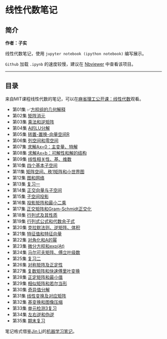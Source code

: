 # 线性代数笔记

## 简介

**作者：子实**

线性代数笔记，使用 `jupyter notebook (ipython notebook)` 编写展示。

`Github` 加载 `.ipynb` 的速度较慢，建议在 [Nbviewer](http://nbviewer.jupyter.org/github/zlotus/notes-linear-algebra/blob/master/ReadMe.ipynb) 中查看该项目。

----

## 目录

来自MIT课程线性代数的笔记，可以在[麻省理工公开课：线性代数](http://open.163.com/special/opencourse/daishu.html)观看。

- 第01集 ✅[方程组的几何解释](chapter01.ipynb)
- 第02集 [矩阵消元](chapter02.ipynb)
- 第03集 [乘法和逆矩阵](chapter03.ipynb)
- 第04集 [A的LU分解](chapter04.ipynb)
- 第05集 [转置-置换-向量空间R](chapter05.ipynb)
- 第06集 [列空间和零空间](chapter06.ipynb)
- 第07集 [求解Ax=0：主变量、特解](chapter07.ipynb)
- 第08集 [求解Ax=b：可解性和解的结构](chapter08.ipynb)
- 第09集 [线性相关性、基、维数](chapter09.ipynb)
- 第10集 [四个基本子空间](chapter10.ipynb)
- 第11集 [矩阵空间、秩1矩阵和小世界图](chapter11.ipynb)
- 第12集 [图和网络](chapter12.ipynb)
- 第13集 [复习一](chapter13.ipynb)
- 第14集 [正交向量与子空间](chapter14.ipynb)
- 第15集 [子空间投影](chapter15.ipynb)
- 第16集 [投影矩阵和最小二乘](chapter16.ipynb)
- 第17集 [正交矩阵和Gram-Schmidt正交化](chapter17.ipynb)
- 第18集 [行列式及其性质](chapter18.ipynb)
- 第19集 [行列式公式和代数余子式](chapter19.ipynb)
- 第20集 [克拉默法则、逆矩阵、体积](chapter20.ipynb)
- 第21集 [特征值和特征向量](chapter21.ipynb)
- 第22集 [对角化和A的幂](chapter22.ipynb)
- 第23集 [微分方程和exp(At)](chapter23.ipynb)
- 第24集 [马尔可夫矩阵、傅立叶级数](chapter24.ipynb)
- 第25集 [复习二](chapter25.ipynb)
- 第26集 [对称矩阵及正定性](chapter26.ipynb)
- 第27集 [复数矩阵和快速傅里叶变换](chapter27.ipynb)
- 第28集 [正定矩阵和最小值](chapter28.ipynb)
- 第29集 [相似矩阵和若尔当形](chapter29.ipynb)
- 第30集 [奇异值分解](chapter30.ipynb)
- 第31集 [线性变换及对应矩阵](chapter31.ipynb)
- 第32集 [基变换和图像压缩](chapter32.ipynb)
- 第33集 [单元检测3复习](chapter33.ipynb)
- 第34集 [左右逆和伪逆](chapter34.ipynb)
- 第35集 [期末复习](chapter35.ipynb)

笔记格式借鉴[Jin Li](https://github.com/lijin-THU/)的[机器学习笔记](https://github.com/lijin-THU/notes-machine-learning)。